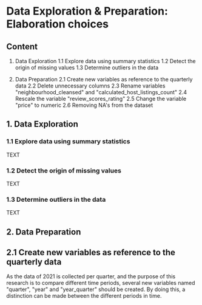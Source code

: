# Data Exploration & Preparation: Elaboration choices 
## Content 
1. Data Exploration
1.1 Explore data using summary statistics
1.2 Detect the origin of missing values
1.3 Determine outliers in the data

2. Data Preparation
2.1 Create new variables as reference to the quarterly data
2.2 Delete unnecessary columns
2.3 Rename variables "neighbourhood_cleansed" and "calculated_host_listings_count"
2.4 Rescale the variable "review_scores_rating"
2.5 Change the variable "price" to numeric
2.6 Removing NA's from the dataset

## 1. Data Exploration
### 1.1 Explore data using summary statistics
TEXT

### 1.2 Detect the origin of missing values
TEXT

### 1.3 Determine outliers in the data
TEXT

## 2. Data Preparation
## 2.1 Create new variables as reference to the quarterly data
As the data of 2021 is collected per quarter, and the purpose of this research is to compare different time periods, several new variables named "quarter", "year" and "year_quarter" should be created. By doing this, a distinction can be made between the different periods in time. 
